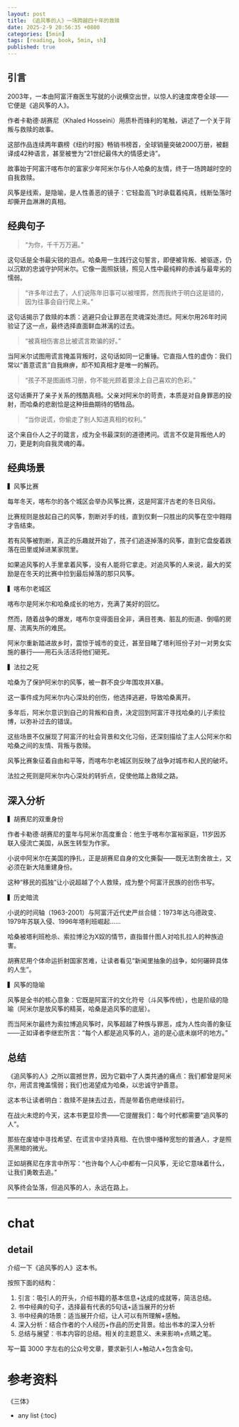 ```yaml
---
layout: post
title: 《追风筝的人》一场跨越四十年的救赎
date: 2025-2-9 20:56:35 +0800
categories: [5min]
tags: [reading, book, 5min, sh]
published: true
---
```


## 引言

2003年，一本由阿富汗裔医生写就的小说横空出世，以惊人的速度席卷全球——它便是《追风筝的人》。

作者卡勒德·胡赛尼（Khaled Hosseini）用质朴而锋利的笔触，讲述了一个关于背叛与救赎的故事。

这部作品连续两年霸榜《纽约时报》畅销书榜首，全球销量突破2000万册，被翻译成42种语言，甚至被誉为“21世纪最伟大的情感史诗”。

故事始于阿富汗喀布尔的富家少年阿米尔与仆人哈桑的友情，终于一场跨越时空的自我救赎。

风筝是线索，是隐喻，是人性善恶的镜子：它轻盈高飞时承载着纯真，线断坠落时却撕开血淋淋的真相。

## 经典句子

> “为你，千千万万遍。”

这句话是全书最尖锐的泪点。哈桑用一生践行这句誓言，即便被背叛、被驱逐，仍以沉默的忠诚守护阿米尔。它像一面照妖镜，照见人性中最纯粹的赤诚与最卑劣的懦弱。

> “许多年过去了，人们说陈年旧事可以被埋葬，然而我终于明白这是错的，因为往事会自行爬上来。”

这句话揭示了救赎的本质：逃避只会让罪恶在灵魂深处溃烂。阿米尔用26年时间验证了这一点，最终选择直面鲜血淋漓的过去。

> “被真相伤害总比被谎言欺骗的好。”

当阿米尔试图用谎言掩盖背叛时，这句话如同一记重锤。它直指人性的虚伪：我们常以“善意谎言”自我麻痹，却不知真相才是唯一的解药。

> “孩子不是图画练习册，你不能光顾着要涂上自己喜欢的色彩。”

这句话撕开了亲子关系的残酷真相。父亲对阿米尔的苛责，本质是对自身罪恶的投射，而哈桑的悲剧恰是这种扭曲期待的牺牲品。

> “当你说谎，你偷走了别人知道真相的权利。”

这个来自仆人之子的箴言，成为全书最深刻的道德拷问。谎言不仅是背叛他人的刀，更是刺向自我灵魂的毒。

## 经典场景

▍风筝比赛

每年冬天，喀布尔的各个城区会举办风筝比赛，这是阿富汗古老的冬日风俗。

比赛规则是放起自己的风筝，割断对手的线，直到仅剩一只胜出的风筝在空中翱翔才告结束。

若有风筝被割断，真正的乐趣就开始了，孩子们追逐掉落的风筝，直到它盘旋着跌落在田里或掉进某家院里。

如果追风筝的人手里拿着风筝，没有人能将它拿走。对追风筝的人来说，最大的奖励是在冬天的比赛中捡到最后掉落的那只风筝。

▍喀布尔老城区

喀布尔是阿米尔和哈桑成长的地方，充满了美好的回忆。

然而，随着战争的爆发，喀布尔变得面目全非，满目苍夷、脏乱的街道、倒塌的房屋、流离失所的难民。

阿米尔重新踏进故乡时，震惊于城市的变迁，甚至目睹了塔利班份子对一对男女实施的暴行——用石头活活将他们砸死。

▍法拉之死

哈桑为了保护阿米尔的风筝，被一群不良少年围攻并X暴。

这一事件成为阿米尔内心深处的创伤，他选择逃避，导致哈桑离开。

多年后，阿米尔意识到自己的背叛和自责，决定回到阿富汗寻找哈桑的儿子索拉博，以弥补过去的错误。

这些场景不仅展现了阿富汗的社会背景和文化习俗，还深刻描绘了主人公阿米尔和哈桑之间的友情、背叛与救赎。

风筝比赛象征着自由和平等，而喀布尔老城区则反映了战争对城市和人民的破坏。

法拉之死则是阿米尔内心深处的转折点，促使他踏上救赎之路。

## 深入分析

▍胡赛尼的双重身份

作者卡勒德·胡赛尼的童年与阿米尔高度重合：他生于喀布尔富裕家庭，11岁因苏联入侵流亡美国，从医生转型为作家。

小说中阿米尔在美国的挣扎，正是胡赛尼自身的文化撕裂——既无法割舍故土，又必须在新大陆重建身份。

这种“移民的孤独”让小说超越了个人救赎，成为整个阿富汗民族的创伤书写。

▍历史暗流

小说的时间轴（1963-2001）与阿富汗近代史严丝合缝：1973年达乌德政变、1979年苏联入侵、1996年塔利班崛起……

哈桑被塔利班枪杀、索拉博沦为X奴的情节，直指普什图人对哈扎拉人的种族迫害。

胡赛尼用个体命运折射国家苦难，让读者看见“新闻里抽象的战争，如何碾碎具体的人生”。

▍风筝的隐喻

风筝是全书的核心意象：它既是阿富汗的文化符号（斗风筝传统），也是阶级的隐喻（阿米尔是放风筝的精英，哈桑是追风筝的底层）。

而当阿米尔最终为索拉博追风筝时，风筝超越了种族与罪恶，成为人性向善的象征——正如译者李继宏所言：“每个人都是追风筝的人，追的是心底未崩坏的地方。”

## 总结

《追风筝的人》之所以震撼世界，因为它戳中了人类共通的痛点：我们都曾是阿米尔，用谎言掩盖懦弱；我们也渴望成为哈桑，以忠诚守护善意。

这本书让读者明白：救赎不是抹去过去，而是带着伤疤继续前行。

在战火未熄的今天，这本书更显珍贵——它提醒我们：每个时代都需要“追风筝的人”。

那些在废墟中寻找希望、在谎言中坚持真相、在仇恨中播种宽恕的普通人，才是照亮黑暗的微光。

正如胡赛尼在序言中所写：“也许每个人心中都有一只风筝，无论它意味着什么，让我们勇敢去追。”

风筝终会坠落，但追风筝的人，永远在路上。

-------------------------------------------------------------------------------------------

# chat

## detail

介绍一下《追风筝的人》这本书。

按照下面的结构：

1. 引言：吸引人的开头，介绍书籍的基本信息+达成的成就等，简洁总结。
2. 书中经典的句子，选择最有代表的5句话+适当展开的分析
3. 书中经典的场景：适当展开介绍，让人可以有所理解+感触。
4. 深入分析：结合作者的个人经历+作品的历史背景。给出书本的深入分析
5. 总结与展望：书本内容的总结。相关的主题意义、未来影响+点睛之笔。

写一篇 3000 字左右的公众号文章，要求新引人+触动人+包含金句。


# 参考资料

 《三体》

* any list
{:toc}